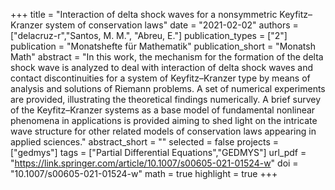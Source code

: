 +++
title = "Interaction of delta shock waves for a nonsymmetric Keyfitz–Kranzer system of conservation laws"
date = "2021-02-02"
authors = ["delacruz-r","Santos, M. M.", "Abreu, E."]
publication_types = ["2"]
publication = "Monatshefte für Mathematik"
publication_short = "Monatsh Math"
abstract = "In this work, the mechanism for the formation of the delta shock wave is analyzed to deal with interaction of delta shock waves and contact discontinuities for a system of Keyfitz–Kranzer type by means of analysis and solutions of Riemann problems. A set of numerical experiments are provided, illustrating the theoretical findings numerically. A brief survey of the Keyfitz–Kranzer systems as a base model of fundamental nonlinear phenomena in applications is provided aiming to shed light on the intricate wave structure for other related models of conservation laws appearing in applied sciences."
abstract_short = ""
selected = false
projects = ["gedmys"]
tags = ["Partial Differential Equations","GEDMYS"]
url_pdf = "https://link.springer.com/article/10.1007/s00605-021-01524-w"
doi = "10.1007/s00605-021-01524-w"
math = true
highlight = true
+++
